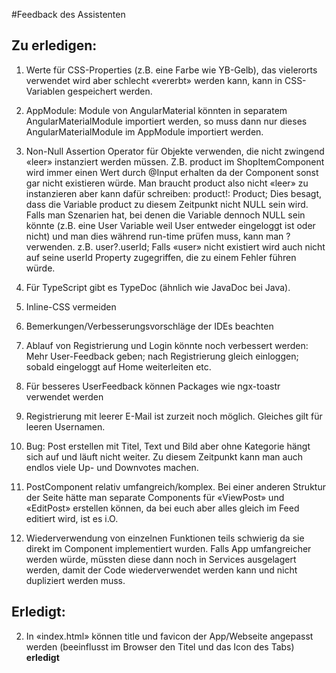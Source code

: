 #Feedback des Assistenten
## Zu erledigen: 
1. Werte für CSS-Properties (z.B. eine Farbe wie YB-Gelb), das vielerorts verwendet wird aber schlecht «vererbt» werden 
kann, kann in CSS-Variablen gespeichert werden.

3. AppModule: Module von AngularMaterial könnten in separatem AngularMaterialModule importiert werden, so muss dann 
nur dieses AngularMaterialModule im AppModule importiert werden.
4. Non-Null Assertion Operator für Objekte verwenden, die nicht zwingend «leer» instanziert werden müssen. Z.B. product 
im ShopItemComponent wird immer einen Wert durch @Input erhalten da der Component sonst gar nicht existieren würde. Man 
braucht product also nicht «leer» zu instanzieren aber kann dafür schreiben:
product!: Product;
Dies besagt, dass die Variable product zu diesem Zeitpunkt nicht NULL sein wird. Falls man Szenarien hat, bei denen die
Variable dennoch NULL sein könnte (z.B. eine User Variable weil User entweder eingeloggt ist oder nicht) und man dies 
während run-time prüfen muss, kann man ? verwenden. z.B.
user?.userId;
Falls «user» nicht existiert wird auch nicht auf seine userId Property zugegriffen, die zu einem Fehler führen würde.
5. Für TypeScript gibt es TypeDoc (ähnlich wie JavaDoc bei Java).
6. Inline-CSS vermeiden
7. Bemerkungen/Verbesserungsvorschläge der IDEs beachten
8. Ablauf von Registrierung und Login könnte noch verbessert werden: Mehr User-Feedback geben; nach Registrierung gleich 
einloggen; sobald eingeloggt auf Home weiterleiten etc.
9. Für besseres UserFeedback können Packages wie ngx-toastr verwendet werden
10. Registrierung mit leerer E-Mail ist zurzeit noch möglich. Gleiches gilt für leeren Usernamen.
11. Bug: Post erstellen mit Titel, Text und Bild aber ohne Kategorie hängt sich auf und läuft nicht weiter. Zu diesem 
Zeitpunkt kann man auch endlos viele Up- und Downvotes machen.
12. PostComponent relativ umfangreich/komplex. Bei einer anderen Struktur der Seite hätte man separate Components für 
«ViewPost» und «EditPost» erstellen können, da bei euch aber alles gleich im Feed editiert wird, ist es i.O.
13. Wiederverwendung von einzelnen Funktionen teils schwierig da sie direkt im Component implementiert wurden. Falls 
App umfangreicher werden würde, müssten diese dann noch in Services ausgelagert werden, damit der Code wiederverwendet werden kann und nicht dupliziert werden muss.

## Erledigt:
2. In «index.html» können title und favicon der App/Webseite angepasst werden (beeinflusst im Browser den Titel
   und das Icon des Tabs) **erledigt**